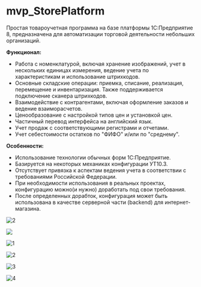 # mvp_StorePlatform

Простая товароучетная программа на базе платформы 1С:Предприятие 8, предназначена для автоматизации торговой деятельности небольших организаций.

**Функционал:**

- Работа с номенклатурой, включая хранение изображений, учет в нескольких единицах измерения, ведение учета по характеристикам и использование штрихкодов.
- Основные складские операции: приемка, списание, реализация, перемещение и инвентаризация. Также поддерживается подключение сканера штрихкодов.
- Взаимодействие с контрагентами, включая оформление заказов и ведение взаиморасчетов.
- Ценообразование с настройкой типов цен и установкой цен.
- Частичный перевод интерфейса на английский язык.
- Учет продаж с соответствующими регистрами и отчетами.
- Учет себестоимости остатков по "ФИФО" и/или по "среднему". 

**Особенности:**

- Использование технологии обычных форм 1С:Предприятие.
- Базируется на некоторых механиках конфигурации УТ10.3.
- Отсутствует привязка к аспектам ведения учета в соответствии с требованиями Российской Федерации.
- При необходимости использования в реальных проектах, конфигурацию можно(и нужно) доработать под свои требования.
- После определенных дорабток, конфигурация может быть использована в качестве серверной части (backend) для интернет-магазина.


![2](https://user-images.githubusercontent.com/82776515/185469136-fe674c84-1bf9-44e6-829d-c795e7d9c85f.JPG)

![](https://github.com/idalgo-2021/mvp_StorePlatform/assets/82776515/12a43d60-4f62-4326-983e-dd5093ed390f)

![1](https://user-images.githubusercontent.com/82776515/185807941-f1ed12cb-3d6b-4c2d-8fc6-adad91e6584e.JPG)

![2](https://user-images.githubusercontent.com/82776515/185807947-0324f239-65ec-4336-b44b-64292c6eab27.JPG)

![3](https://user-images.githubusercontent.com/82776515/185807952-300fb91b-3719-47ea-82e7-b4d4399cc212.JPG)

![4](https://user-images.githubusercontent.com/82776515/185807958-1fcc31b4-f7c0-403b-a84a-5da6e25e72b8.JPG)


